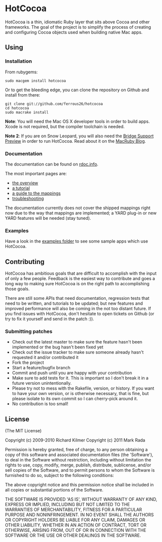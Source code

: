 # HotCocoa

HotCocoa is a thin, idiomatic Ruby layer that sits above Cocoa and
other frameworks. The goal of the project is to simplify the process of creating
and configuring Cocoa objects used when building native Mac apps.

## Using

### Installation

From rubygems:

    sudo macgem install hotcocoa

Or to get the bleeding edge, you can clone the repository on Github and install from there:

    git clone git://github.com/ferrous26/hotcocoa
    cd hotcocoa
    sudo macrake install

__Note__: You will need the Mac OS X developer tools in order
to build apps. Xcode is not required, but the compiler toolchain is
needed.

__Note 2__: If you are on Snow Leopard, you will also need the
[Bridge Support Preview](http://www.macruby.org/files/BridgeSupport%20Preview%203.zip)
in order to run HotCocoa. Read about it on the
[MacRuby Blog](http://www.macruby.org/blog/2010/10/08/bridgesupport-preview.html).

### Documentation

The documentation can be found on [rdoc.info](http://rdoc.info/github/ferrous26/hotcocoa/master/frames).

The most important pages are:

* [the overview](http://rubydoc.info/github/ferrous26/hotcocoa/master/file/docs/Overview.markdown)
* [a tutorial](http://rubydoc.info/github/ferrous26/hotcocoa/master/file/docs/Tutorial.markdown)
* [a guide to the mappings](http://rubydoc.info/github/ferrous26/hotcocoa/master/file/docs/Mappings.markdown)
* [troubleshooting](http://rubydoc.info/github/ferrous26/hotcocoa/master/file/docs/Troubleshooting.markdown)

The documentation currently does not cover the shipped mappings right now due to the
way that mappings are implemented; a YARD plug-in or new YARD features
will be needed (stay tuned).

### Examples

Have a look in the [examples folder](https://github.com/ferrous26/hotcocoa/tree/master/examples) to see some sample apps which use HotCocoa.

## Contributing

HotCocoa has ambitious goals that are difficult to accomplish with the input of
only a few people. Feedback is the easiest way to contribute and goes a long way
to making sure HotCocoa is on the right path to accomplishing those goals.

There are still some APIs that need documentation, regression tests that need to
be written, and tutorials to be updated; but new features and improved performance
will also be coming in the not too distant future. If you find issues with
HotCocoa, don't hesitate to open tickets on Github (or try to fix it yourself and
send in the patch :)).

### Submitting patches

* Check out the latest master to make sure the feature hasn't been implemented or the bug hasn't been fixed yet
* Check out the issue tracker to make sure someone already hasn't requested it and/or contributed it
* Fork the project
* Start a feature/bugfix branch
* Commit and push until you are happy with your contribution
* Make sure to add tests for it. This is important so I don't break it in a future version unintentionally.
* Please try not to mess with the Rakefile, version, or history. If you want to have your own version, or is otherwise necessary, that is fine, but please isolate to its own commit so I can cherry-pick around it.
* No contribution is too small!

## License

(The MIT License)

Copyright (c) 2009-2010 Richard Kilmer
Copyright (c) 2011 Mark Rada

Permission is hereby granted, free of charge, to any person obtaining
a copy of this software and associated documentation files (the
'Software'), to deal in the Software without restriction, including
without limitation the rights to use, copy, modify, merge, publish,
distribute, sublicense, and/or sell copies of the Software, and to
permit persons to whom the Software is furnished to do so, subject to
the following conditions:

The above copyright notice and this permission notice shall be
included in all copies or substantial portions of the Software.

THE SOFTWARE IS PROVIDED 'AS IS', WITHOUT WARRANTY OF ANY KIND,
EXPRESS OR IMPLIED, INCLUDING BUT NOT LIMITED TO THE WARRANTIES OF
MERCHANTABILITY, FITNESS FOR A PARTICULAR PURPOSE AND NONINFRINGEMENT.
IN NO EVENT SHALL THE AUTHORS OR COPYRIGHT HOLDERS BE LIABLE FOR ANY
CLAIM, DAMAGES OR OTHER LIABILITY, WHETHER IN AN ACTION OF CONTRACT,
TORT OR OTHERWISE, ARISING FROM, OUT OF OR IN CONNECTION WITH THE
SOFTWARE OR THE USE OR OTHER DEALINGS IN THE SOFTWARE.
